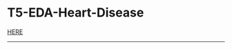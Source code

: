 # T5-EDA-Heart-Disease


[ HERE](https://https://www.kaggle.com/ikarus777/best-artworks-of-all-time)

----------------------------------------------------------------------------
